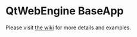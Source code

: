 # QtWebEngine BaseApp

Please visit [the wiki](https://github.com/flathub/io.qt.qtwebengine.BaseApp/wiki) for more details and examples.
